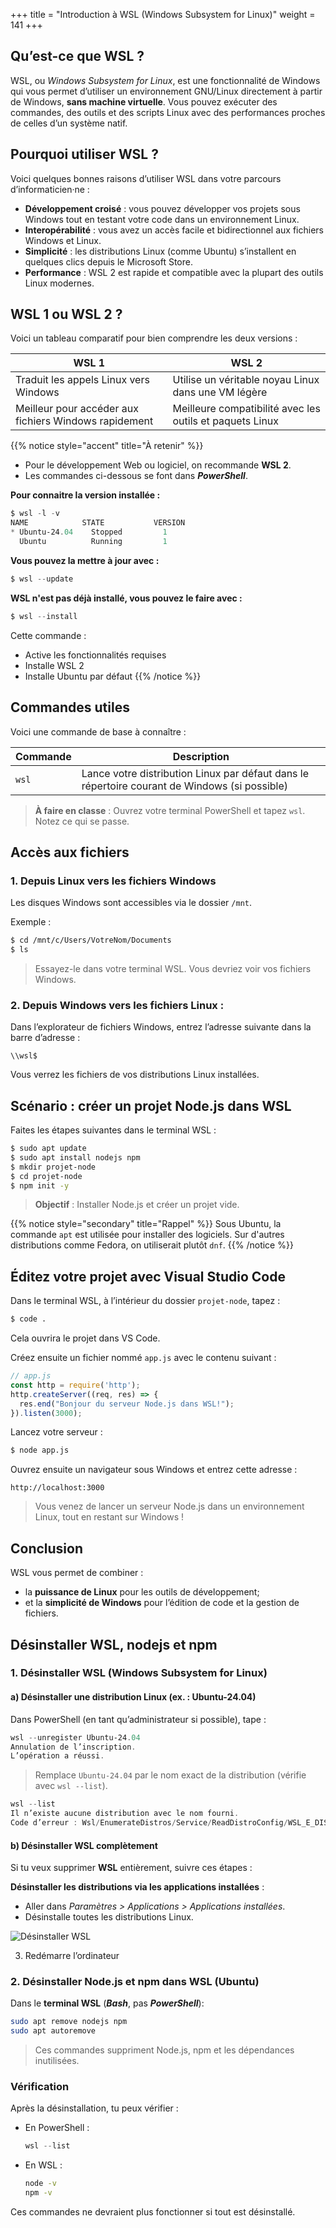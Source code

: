 +++
title = "Introduction à WSL (Windows Subsystem for Linux)"
weight = 141
+++

## Qu’est-ce que WSL ?

WSL, ou *Windows Subsystem for Linux*, est une fonctionnalité de Windows qui vous permet d’utiliser un environnement GNU/Linux directement à partir de Windows, **sans machine virtuelle**. Vous pouvez exécuter des commandes, des outils et des scripts Linux avec des performances proches de celles d’un système natif.


## Pourquoi utiliser WSL ?

Voici quelques bonnes raisons d’utiliser WSL dans votre parcours d’informaticien·ne :

- **Développement croisé** : vous pouvez développer vos projets sous Windows tout en testant votre code dans un environnement Linux.
- **Interopérabilité** : vous avez un accès facile et bidirectionnel aux fichiers Windows et Linux.
- **Simplicité** : les distributions Linux (comme Ubuntu) s’installent en quelques clics depuis le Microsoft Store.
- **Performance** : WSL 2 est rapide et compatible avec la plupart des outils Linux modernes.


## WSL 1 ou WSL 2 ?  

Voici un tableau comparatif pour bien comprendre les deux versions :

| **WSL 1** | **WSL 2** |
|----------|-----------|
| Traduit les appels Linux vers Windows | Utilise un véritable noyau Linux dans une VM légère |
| Meilleur pour accéder aux fichiers Windows rapidement | Meilleure compatibilité avec les outils et paquets Linux |

{{% notice style="accent" title="À retenir" %}}
- Pour le développement Web ou logiciel, on recommande **WSL 2**.
- Les commandes ci-dessous se font dans ***PowerShell***.

**Pour connaitre la version installée :**
```powershell
$ wsl -l -v
NAME            STATE           VERSION
* Ubuntu-24.04    Stopped         1
  Ubuntu          Running         1
```
**Vous pouvez la mettre à jour avec :**
```powershell
$ wsl --update
```
**WSL n'est pas déjà installé, vous pouvez le faire avec :**
```powershell
$ wsl --install
```
Cette commande :
 - Active les fonctionnalités requises
 - Installe WSL 2
 - Installe Ubuntu par défaut
{{% /notice %}}

## Commandes utiles

Voici une commande de base à connaître :

| Commande | Description |
|----------|-------------|
| `wsl` | Lance votre distribution Linux par défaut dans le répertoire courant de Windows (si possible) |

> **À faire en classe** : Ouvrez votre terminal PowerShell et tapez `wsl`. Notez ce qui se passe.


## Accès aux fichiers

### 1. Depuis Linux vers les fichiers Windows

Les disques Windows sont accessibles via le dossier `/mnt`.

Exemple :  
```bash
$ cd /mnt/c/Users/VotreNom/Documents
$ ls
```

> Essayez-le dans votre terminal WSL. Vous devriez voir vos fichiers Windows.


### 2. **Depuis Windows vers les fichiers Linux :**

Dans l’explorateur de fichiers Windows, entrez l’adresse suivante dans la barre d’adresse :

```
\\wsl$
```

Vous verrez les fichiers de vos distributions Linux installées.

## Scénario : créer un projet Node.js dans WSL

Faites les étapes suivantes dans le terminal WSL :

```bash
$ sudo apt update
$ sudo apt install nodejs npm
$ mkdir projet-node
$ cd projet-node
$ npm init -y
```

> **Objectif** : Installer Node.js et créer un projet vide.

{{% notice style="secondary" title="Rappel" %}}
Sous Ubuntu, la commande `apt` est utilisée pour installer des logiciels. Sur d'autres distributions comme Fedora, on utiliserait plutôt `dnf`.
{{% /notice %}} 


## Éditez votre projet avec Visual Studio Code

Dans le terminal WSL, à l’intérieur du dossier `projet-node`, tapez :

```bash
$ code .
```

Cela ouvrira le projet dans VS Code.

Créez ensuite un fichier nommé `app.js` avec le contenu suivant :

```javascript
// app.js
const http = require('http');
http.createServer((req, res) => {
  res.end("Bonjour du serveur Node.js dans WSL!");
}).listen(3000);
```

Lancez votre serveur :

```bash
$ node app.js
```

Ouvrez ensuite un navigateur sous Windows et entrez cette adresse :

```
http://localhost:3000
```

> Vous venez de lancer un serveur Node.js dans un environnement Linux, tout en restant sur Windows !

## Conclusion

WSL vous permet de combiner :

- la **puissance de Linux** pour les outils de développement;
- et la **simplicité de Windows** pour l’édition de code et la gestion de fichiers.

## Désinstaller WSL, nodejs et npm


### 1. Désinstaller WSL (Windows Subsystem for Linux)

#### a) Désinstaller une distribution Linux (ex. : Ubuntu-24.04)

Dans PowerShell (en tant qu’administrateur si possible), tape :

```powershell
wsl --unregister Ubuntu-24.04 
Annulation de l’inscription.
L’opération a réussi.
```

> Remplace `Ubuntu-24.04` par le nom exact de la distribution (vérifie avec `wsl --list`).

```powershell
wsl --list
Il n’existe aucune distribution avec le nom fourni.
Code d’erreur : Wsl/EnumerateDistros/Service/ReadDistroConfig/WSL_E_DISTRO_NOT_FOUND
```

#### b) Désinstaller WSL complètement

Si tu veux supprimer **WSL** entièrement, suivre ces étapes :

**Désinstaller les distributions via les applications installées** :

   * Aller dans *Paramètres > Applications > Applications installées*.
   * Désinstalle toutes les distributions Linux.

![Désinstaller WSL](./desinstaller_WSL.png)

3. Redémarre l’ordinateur


### 2. Désinstaller Node.js et npm dans WSL (Ubuntu)

Dans le **terminal WSL** (***Bash***, pas ***PowerShell***):

```bash
sudo apt remove nodejs npm
sudo apt autoremove
```

> Ces commandes suppriment Node.js, npm et les dépendances inutilisées.


### Vérification

Après la désinstallation, tu peux vérifier :

* En PowerShell :

  ```powershell
  wsl --list
  ```

* En WSL :

  ```bash
  node -v
  npm -v
  ```

Ces commandes ne devraient plus fonctionner si tout est désinstallé.


